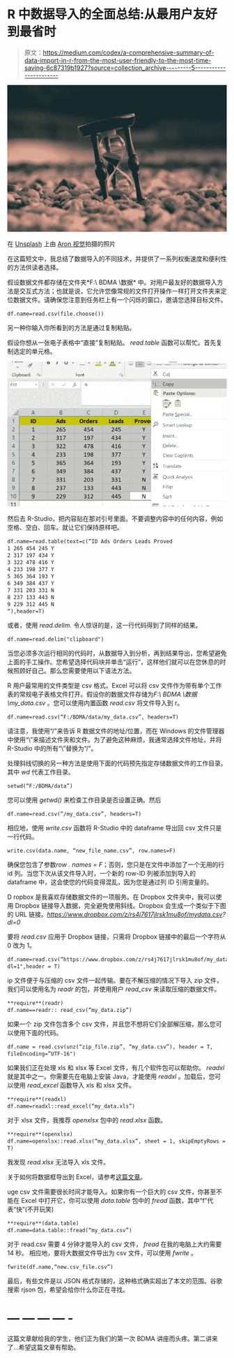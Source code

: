 # R 中数据导入的全面总结:从最用户友好到最省时

> 原文：<https://medium.com/codex/a-comprehensive-summary-of-data-import-in-r-from-the-most-user-friendly-to-the-most-time-saving-6c87319b1927?source=collection_archive---------5----------------------->

![](img/eb9cda2c678d6ff260dc367c06227f97.png)

在 [Unsplash](https://unsplash.com?utm_source=medium&utm_medium=referral) 上由 [Aron 视觉](https://unsplash.com/@aronvisuals?utm_source=medium&utm_medium=referral)拍摄的照片

在这篇短文中，我总结了数据导入的不同技术，并提供了一系列权衡速度和便利性的方法供读者选择。

假设数据文件都存储在文件夹*F:\ BDMA \数据\* 中。对用户最友好的数据导入方法是交互式方法；也就是说，它允许您像常规的文件打开操作一样打开文件夹来定位数据文件。请确保您注意到任务栏上有一个闪烁的窗口，邀请您选择目标文件。

```
df.name=read.csv(file.choose())
```

另一种你输入你所看到的方法是通过复制粘贴。

假设你想从一张电子表格中“直接”复制粘贴。 *read.table* 函数可以帮忙。首先复制选定的单元格。

![](img/6c101be21f90ee4df9c081d03882e931.png)

然后去 R-Studio，把内容贴在那对引号里面。不要调整内容中的任何内容，例如空格、空白、回车。就让它们保持原样吧。

```
df.name=read.table(text=c(“ID Ads Orders Leads Proved
1 265 454 245 Y
2 317 197 434 Y
3 322 478 416 Y
4 233 198 377 Y
5 365 364 193 Y
6 349 384 437 Y
7 331 203 331 N
8 237 133 443 N
9 229 312 445 N
“),header=T)
```

或者，使用 *read.delim.* 令人惊讶的是，这一行代码得到了同样的结果。

```
df.name=read.delim("clipboard")
```

当您必须多次运行相同的代码时，从数据导入到分析，再到结果导出，您希望避免上面的手工操作。您希望选择代码块并单击“运行”，这样他们就可以在您休息的时候照顾好自己。那么您需要使用以下语法方法。

R 用户最常用的文件类型是 csv 格式。Excel 可以将 csv 文件作为带有单个工作表的常规电子表格文件打开。假设你的数据文件存储为*F:\ BDMA \数据\my_data.csv* 。您可以使用内置函数 *read.csv* 将文件导入到 r。

```
df.name=read.csv(“F:/BDMA/data/my_data.csv”, headers=T)
```

请注意，我使用“/”来告诉 R 数据文件的地址/位置，而在 Windows 的文件管理器中使用“\”来描述文件夹和文件。为了避免这种麻烦，我通常选择文件地址，并将 R-Studio 中的所有“\”替换为“/”。

处理斜线切换的另一种方法是使用下面的代码预先指定存储数据文件的工作目录。其中 *wd* 代表工作目录。

```
setwd(“F:/BDMA/data”)
```

您可以使用 *getwd()* 来检查工作目录是否设置正确。然后

```
df.name=read.csv(“/my_data.csv”, headers=T)
```

相应地，使用 *write.csv* 函数将 R-Studio 中的 dataframe 导出回 csv 文件只是一行代码。

```
write.csv(data.name, “new_file_name.csv”, row.names=F)
```

确保您包含了参数*row . names = F*；否则，您只是在文件中添加了一个无用的行 id 列。当您下次从该文件导入时，一个新的 row-ID 列被添加到导入的 dataframe 中，这会使您的代码变得混乱，因为您是通过列 ID 引用变量的。

D ropbox 是我喜欢存储数据文件的一项服务。在 Dropbox 文件夹中，我可以使用 Dropbox 链接导入数据，完全避免使用斜线。Dropbox 会生成一个类似于下图的 URL 链接。*https://www.dropbox.com/z/rs4j7617jlrsk1mu8of/mydata.csv?
dl=0*

要将 *read.csv* 应用于 Dropbox 链接，只需将 Dropbox 链接中的最后一个字符从 0 改为 1。

```
df.name=read.csv(“https://www.dropbox.com/z/rs4j7617jlrsk1mu8of/my_data.csv?dl=1",header = T)
```

ip 文件便于与压缩的 csv 文件一起传输。要在不解压缩的情况下导入 zip 文件，我们可以使用名为 *readr* 的包，并使用用户 *read_csv* 来读取压缩的数据文件。

```
**require**(readr)
df.name==readr:: read_csv(“my_data.zip”)
```

如果一个 zip 文件包含多个 csv 文件，并且您不想将它们全部解压缩，那么您可以使用下面的代码。

```
df.name = read.csv(unz(“zip_file.zip”, “my_data.csv”), header = T, fileEncoding=”UTF-16")
```

如果我们正在处理 xls 和 xlsx 等 Excel 文件，有几个软件包可以帮助你。 *readxl* 就是其中之一。你需要先在电脑上安装 Java，才能使用 *readxl* 。加载后，您可以使用 *read_excel* 函数导入 xls 和 xlsx 文件。

```
**require**(readxl)
df.name=readxl::read_excel(“my_data.xls”)
```

对于 xlsx 文件，我推荐 *openxlsx* 包中的 *read.xlsx* 函数。

```
**require**(openxlsx)
df.name=openxlsx::read.xlsx(“my_data.xlsx”, sheet = 1, skipEmptyRows = T)
```

我发现 *read.xlsx* 无法导入 xls 文件。

关于如何将数据框导出到 Excel，请参考[这篇文章](/geekculture/employing-r-to-serve-excel-spreadsheet-pivot-table-generation-multiple-worksheets-creation-and-6a01751dd767#8bcb-69b2d35433d2)。

uge csv 文件需要很长时间才能导入。如果你有一个巨大的 csv 文件，你甚至不能在 Excel 中打开它，你可以使用 *data.table* 包中的 *fread* 函数，其中“f”代表“快”(不开玩笑)

```
**require**(data.table)
df.name=data.table::fread(“my_data.csv”)
```

对于 read.csv 需要 4 分钟才能导入的 csv 文件， *fread* 在我的电脑上大约需要 14 秒。
相应地，要将大数据文件导出为 csv 文件，可以使用 *fwrite* 。

```
fwrite(df.name,“new.csv_file.csv”)
```

最后，有些文件是以 JSON 格式存储的，这种格式确实超出了本文的范围。谷歌搜索 rjson 包，希望会给你什么你正在寻找。

# — — — — -

这篇文章献给我的学生，他们正为我们的第一次 BDMA 讲座而头疼。第二讲来了…希望这篇文章有帮助。
